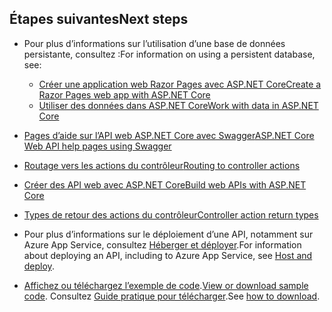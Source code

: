 ## <a name="next-steps"></a><span data-ttu-id="4fdbf-101">Étapes suivantes</span><span class="sxs-lookup"><span data-stu-id="4fdbf-101">Next steps</span></span>

* <span data-ttu-id="4fdbf-102">Pour plus d’informations sur l’utilisation d’une base de données persistante, consultez :</span><span class="sxs-lookup"><span data-stu-id="4fdbf-102">For information on using a persistent database, see:</span></span>

  * [<span data-ttu-id="4fdbf-103">Créer une application web Razor Pages avec ASP.NET Core</span><span class="sxs-lookup"><span data-stu-id="4fdbf-103">Create a Razor Pages web app with ASP.NET Core</span></span>](xref:tutorials/index)
  * [<span data-ttu-id="4fdbf-104">Utiliser des données dans ASP.NET Core</span><span class="sxs-lookup"><span data-stu-id="4fdbf-104">Work with data in ASP.NET Core</span></span>](xref:data/index)

* [<span data-ttu-id="4fdbf-105">Pages d’aide sur l’API web ASP.NET Core avec Swagger</span><span class="sxs-lookup"><span data-stu-id="4fdbf-105">ASP.NET Core Web API help pages using Swagger</span></span>](xref:tutorials/web-api-help-pages-using-swagger)
* [<span data-ttu-id="4fdbf-106">Routage vers les actions du contrôleur</span><span class="sxs-lookup"><span data-stu-id="4fdbf-106">Routing to controller actions</span></span>](xref:mvc/controllers/routing)
* [<span data-ttu-id="4fdbf-107">Créer des API web avec ASP.NET Core</span><span class="sxs-lookup"><span data-stu-id="4fdbf-107">Build web APIs with ASP.NET Core</span></span>](xref:web-api/index)
* [<span data-ttu-id="4fdbf-108">Types de retour des actions du contrôleur</span><span class="sxs-lookup"><span data-stu-id="4fdbf-108">Controller action return types</span></span>](xref:web-api/action-return-types)
* <span data-ttu-id="4fdbf-109">Pour plus d’informations sur le déploiement d’une API, notamment sur Azure App Service, consultez [Héberger et déployer](xref:host-and-deploy/index).</span><span class="sxs-lookup"><span data-stu-id="4fdbf-109">For information about deploying an API, including to Azure App Service, see [Host and deploy](xref:host-and-deploy/index).</span></span>
* <span data-ttu-id="4fdbf-110">[Affichez ou téléchargez l’exemple de code](https://github.com/aspnet/Docs/tree/master/aspnetcore/tutorials/first-web-api/samples).</span><span class="sxs-lookup"><span data-stu-id="4fdbf-110">[View or download sample code](https://github.com/aspnet/Docs/tree/master/aspnetcore/tutorials/first-web-api/samples).</span></span> <span data-ttu-id="4fdbf-111">Consultez [Guide pratique pour télécharger](xref:tutorials/index#how-to-download-a-sample).</span><span class="sxs-lookup"><span data-stu-id="4fdbf-111">See [how to download](xref:tutorials/index#how-to-download-a-sample).</span></span>